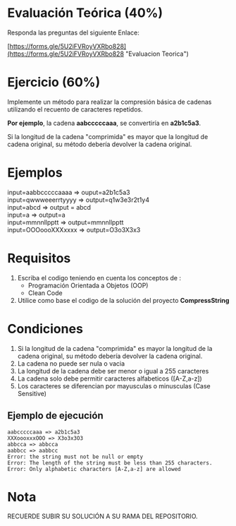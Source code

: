 # Evaluación Teórica (40%)
Responda las preguntas del siguiente Enlace:

[https://forms.gle/5U2iFVRoyVXRbo828](https://forms.gle/5U2iFVRoyVXRbo828 "Evaluacion Teorica")

# Ejercicio (60%)
Implemente un método para realizar la compresión básica de cadenas utilizando el recuento de caracteres repetidos. 

**Por ejemplo**, la cadena **aabcccccaaa**, se convertiría en **a2b1c5a3**. 

Si la longitud de la cadena "comprimida" es mayor que la longitud de cadena original, su método debería devolver la cadena original.

# Ejemplos
input=aabbcccccaaaa => ouput=a2b1c5a3 <br>
input=qwwweeerrtyyyy => output=q1w3e3r2t1y4 <br>
input=abcd => output = abcd <br>
input=a => output=a <br>
input=mmnnllpptt =>  output=mmnnllpptt <br>
input=OOOoooXXXxxxx => output=O3o3X3x3 <br>

    
# Requisitos
1. Escriba el codigo teniendo en cuenta los conceptos de :
	- Programación Orientada a Objetos (OOP)
	- Clean Code
2. Utilice como base el codigo de la solución del proyecto **CompressString**

# Condiciones
1. Si la longitud de la cadena "comprimida" es mayor la longitud de la cadena original, su método debería devolver la cadena original.
2. La cadena no puede ser nula o vacia
3. La longitud de la cadena debe ser menor o igual a 255 caracteres
4. La cadena solo debe permitir caracteres alfabeticos ([A-Z,a-z])
4. Los caracteres se diferencian por mayusculas o minusculas (Case Sensitive)
 


## Ejemplo de ejecución

```text
aabcccccaaa => a2b1c5a3
XXXoooxxxOOO => X3o3x3O3
abbcca => abbcca
aabbcc => aabbcc
Error: the string must not be null or empty
Error: The length of the string must be less than 255 characters.
Error: Only alphabetic characters [A-Z,a-z] are allowed
```

# Nota
RECUERDE SUBIR SU SOLUCIÓN A SU RAMA DEL REPOSITORIO.